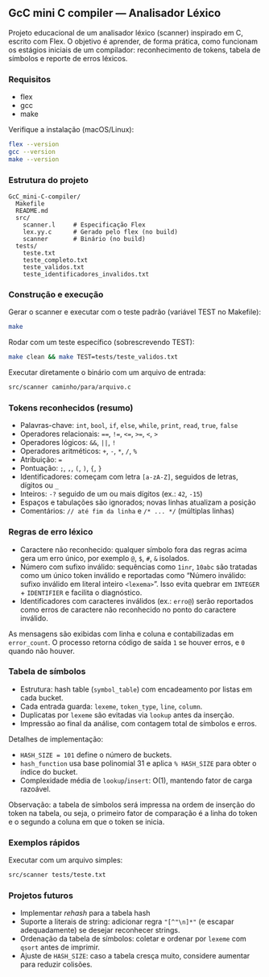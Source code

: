 ## GcC mini C compiler — Analisador Léxico

Projeto educacional de um analisador léxico (scanner) inspirado em C, escrito com Flex. O objetivo é aprender, de forma prática, como funcionam os estágios iniciais de um compilador: reconhecimento de tokens, tabela de símbolos e reporte de erros léxicos.

### Requisitos
- flex
- gcc
- make

Verifique a instalação (macOS/Linux):
```bash
flex --version
gcc --version
make --version
```

### Estrutura do projeto
```
GcC_mini-C-compiler/
  Makefile
  README.md
  src/
    scanner.l     # Especificação Flex
    lex.yy.c      # Gerado pelo flex (no build)
    scanner       # Binário (no build)
  tests/
    teste.txt
    teste_completo.txt
    teste_validos.txt
    teste_identificadores_invalidos.txt
```

### Construção e execução
Gerar o scanner e executar com o teste padrão (variável TEST no Makefile):
```bash
make
```

Rodar com um teste específico (sobrescrevendo TEST):
```bash
make clean && make TEST=tests/teste_validos.txt
```

Executar diretamente o binário com um arquivo de entrada:
```bash
src/scanner caminho/para/arquivo.c
```

### Tokens reconhecidos (resumo)
- Palavras-chave: `int`, `bool`, `if`, `else`, `while`, `print`, `read`, `true`, `false`
- Operadores relacionais: `==`, `!=`, `<=`, `>=`, `<`, `>`
- Operadores lógicos: `&&`, `||`, `!`
- Operadores aritméticos: `+`, `-`, `*`, `/`, `%`
- Atribuição: `=`
- Pontuação: `;`, `,`, `(`, `)`, `{`, `}`
- Identificadores: começam com letra `[a-zA-Z]`, seguidos de letras, dígitos ou `_`
- Inteiros: `-?` seguido de um ou mais dígitos (ex.: `42`, `-15`)
- Espaços e tabulações são ignorados; novas linhas atualizam a posição
- Comentários: `// até fim da linha` e `/* ... */` (múltiplas linhas)

### Regras de erro léxico
- Caractere não reconhecido: qualquer símbolo fora das regras acima gera um erro único, por exemplo `@`, `$`, `#`, `&` isolados.
- Número com sufixo inválido: sequências como `1inr`, `10abc` são tratadas como um único token inválido e reportadas como “Número inválido: sufixo inválido em literal inteiro `<lexema>`”. Isso evita quebrar em `INTEGER` + `IDENTIFIER` e facilita o diagnóstico.
- Identificadores com caracteres inválidos (ex.: `erro@`) serão reportados como erros de caractere não reconhecido no ponto do caractere inválido.

As mensagens são exibidas com linha e coluna e contabilizadas em `error_count`. O processo retorna código de saída `1` se houver erros, e `0` quando não houver.

### Tabela de símbolos
- Estrutura: hash table (`symbol_table`) com encadeamento por listas em cada bucket.
- Cada entrada guarda: `lexeme`, `token_type`, `line`, `column`.
- Duplicatas por `lexeme` são evitadas via `lookup` antes da inserção.
- Impressão ao final da análise, com contagem total de símbolos e erros.

Detalhes de implementação:
- `HASH_SIZE = 101` define o número de buckets.
- `hash_function` usa base polinomial 31 e aplica `% HASH_SIZE` para obter o índice do bucket.
- Complexidade média de `lookup`/`insert`: O(1), mantendo fator de carga razoável.

Observação: a tabela de símbolos será impressa na ordem de inserção do token na tabela, ou seja, o primeiro fator de comparação é a linha do token e o segundo a coluna em que o token se inicia.

### Exemplos rápidos
Executar com um arquivo simples:
```bash
src/scanner tests/teste.txt
```

### Projetos futuros
- Implementar _rehash_ para a tabela hash
- Suporte a literais de string: adicionar regra `"[^"\n]*"` (e escapar adequadamente) se desejar reconhecer strings.
- Ordenação da tabela de símbolos: coletar e ordenar por `lexeme` com `qsort` antes de imprimir.
- Ajuste de `HASH_SIZE`: caso a tabela cresça muito, considere aumentar para reduzir colisões.